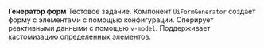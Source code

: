  **Генератор форм**
Тестовое задание.
Компонент `UiFormGenerator` создает форму с элементами с помощью конфигурации. Оперирует реактивными данными с помощью `v-model`.
Поддерживает кастомизацию определенных элементов.